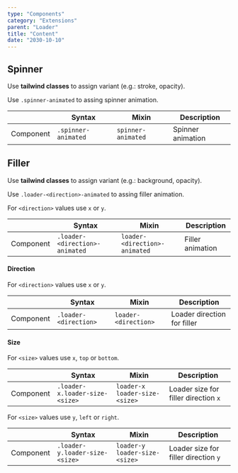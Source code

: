 ```yaml
---
type: "Components"
category: "Extensions"
parent: "Loader"
title: "Content"
date: "2030-10-10"
---
```


## Spinner

Use **tailwind classes** to assign variant (e.g.: stroke, opacity).

Use `.spinner-animated` to assing spinner animation.

<div class="table-scroll">

|                      | Syntax                          | Mixin            | Description                   |
| ----------------------- | ----------------------------------------- | -----------------------------| ----------------------------- |
| Component                  | `.spinner-animated`                     | `spinner-animated`                | Spinner animation            |

</div>

<demo>
  <demovanilla src="vanilla/components/extensions/loader/spinner">
  </demovanilla>
  <demovanilla src="vanilla/components/extensions/loader/spinner-inverse">
  </demovanilla>
</demo>

## Filler

Use **tailwind classes** to assign variant (e.g.: background, opacity).

Use `.loader-<direction>-animated` to assing filler animation.

For `<direction>` values use `x` or `y`.

<div class="table-scroll">

|                      | Syntax                          | Mixin            | Description                   |
| ----------------------- | ----------------------------------------- | -----------------------------| ----------------------------- |
| Component                  | `.loader-<direction>-animated`                     | `loader-<direction>-animated`                | Filler animation            |

</div>

#### Direction

For `<direction>` values use `x` or `y`.

<div class="table-scroll">

|                      | Syntax                          | Mixin            | Description                   |
| ----------------------- | ----------------------------------------- | -----------------------------| ----------------------------- |
| Component                  | `.loader-<direction>`                     | `loader-<direction>`                | Loader direction for filler            |

</div>

<demo>
  <demovanilla src="vanilla/components/extensions/loader/filler-x">
  </demovanilla>
  <demovanilla src="vanilla/components/extensions/loader/filler-y">
  </demovanilla>
  <demovanilla src="vanilla/components/extensions/loader/filler-inverse">
  </demovanilla>
</demo>

#### Size

For `<size>` values use `x`, `top` or `bottom`.

<div class="table-scroll">

|                      | Syntax                          | Mixin            | Description                   |
| ----------------------- | ----------------------------------------- | -----------------------------| ----------------------------- |
| Component                  | `.loader-x.loader-size-<size>`                     | `loader-x loader-size-<size>`                | Loader size for filler direction `x`             |

</div>

<demo>
  <demovanilla src="vanilla/components/extensions/loader/filler-size-x">
  </demovanilla>
  <demovanilla src="vanilla/components/extensions/loader/filler-size-top">
  </demovanilla>
  <demovanilla src="vanilla/components/extensions/loader/filler-size-bottom">
  </demovanilla>
</demo>

For `<size>` values use `y`, `left` or `right`.

<div class="table-scroll">

|                      | Syntax                          | Mixin            | Description                   |
| ----------------------- | ----------------------------------------- | -----------------------------| ----------------------------- |
| Component                  | `.loader-y.loader-size-<size>`                     | `loader-y loader-size-<size>`                | Loader size for filler direction `y`             |

</div>

<demo>
  <demovanilla src="vanilla/components/extensions/loader/filler-size-y">
  </demovanilla>
  <demovanilla src="vanilla/components/extensions/loader/filler-size-left">
  </demovanilla>
  <demovanilla src="vanilla/components/extensions/loader/filler-size-right">
  </demovanilla>
</demo>
